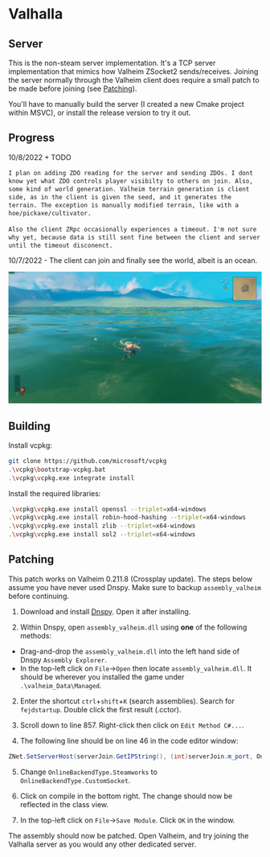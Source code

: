 # Valhalla 

## Server
This is the non-steam server implementation. It's a TCP server implementation that mimics how Valheim ZSocket2 sends/receives. Joining the server normally through the Valheim client does require a small patch to be made before joining (see [Patching](https://github.com/PeriodicSeizures/Valhalla/tree/server#patching)).

You'll have to manually build the server (I created a new Cmake project within MSVC), or install the release version to try it out.

## Progress
10/8/2022 + TODO
    
    I plan on adding ZDO reading for the server and sending ZDOs. I dont know yet what ZDO controls player visibilty to others on join. Also, some kind of world generation. Valheim terrain generation is client side, as in the client is given the seed, and it generates the terrain. The exception is manually modified terrain, like with a hoe/pickaxe/cultivator.
    
    Also the client ZRpc occasionally experiences a timeout. I'm not sure why yet, because data is still sent fine between the client and server until the timeout disconenct.
    

10/7/2022 - The client can join and finally see the world, albeit is an ocean.

![Ocean spawn image](/pics/ocean_spawn.jpg)

## Building
Install vcpkg:
```bash
git clone https://github.com/microsoft/vcpkg
.\vcpkg\bootstrap-vcpkg.bat
.\vcpkg\vcpkg.exe integrate install
```
Install the required libraries:
```bash
.\vcpkg\vcpkg.exe install openssl --triplet=x64-windows
.\vcpkg\vcpkg.exe install robin-hood-hashing --triplet=x64-windows
.\vcpkg\vcpkg.exe install zlib --triplet=x64-windows
.\vcpkg\vcpkg.exe install sol2 --triplet=x64-windows
```

## Patching
This patch works on Valheim 0.211.8 (Crossplay update). The steps below assume you have never used Dnspy. Make sure to backup `assembly_valheim` before continuing.

1. Download and install [Dnspy](https://github.com/dnSpy/dnSpy/releases/tag/v6.1.8). Open it after installing.

2. Within Dnspy, open `assembly_valheim.dll` using **one** of the following methods:
 - Drag-and-drop the `assembly_valheim.dll` into the left hand side of Dnspy `Assembly Explorer`.
 - In the top-left click on `File`->`Open` then locate `assembly_valheim.dll`. It should be wherever you installed the game under `.\valheim_Data\Managed`.
    
2. Enter the shortcut `ctrl`+`shift`+`K` (search assemblies). Search for `fejdstartup`. Double click the first result (.cctor). 

3. Scroll down to line 857. Right-click then click on `Edit Method C#...`.

4. The following line should be on line 46 in the code editor window:
```c#
ZNet.SetServerHost(serverJoin.GetIPString(), (int)serverJoin.m_port, OnlineBackendType.Steamworks);
```

5. Change `OnlineBackendType.Steamworks` to `OnlineBackendType.CustomSocket`.

6. Click on compile in the bottom right. The change should now be reflected in the class view.

7. In the top-left click on `File`->`Save Module`. Click `OK` in the window.

The assembly should now be patched. Open Valheim, and try joining the Valhalla server as you would any other dedicated server.